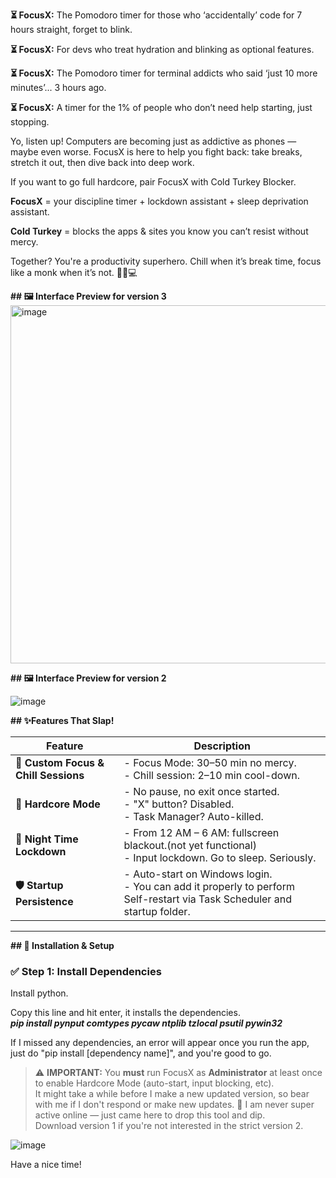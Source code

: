 **⏳ FocusX:**
The Pomodoro timer for those who ‘accidentally’ code for 7 hours straight, forget to blink.

**⏳ FocusX:**
For devs who treat hydration and blinking as optional features. 

**⏳ FocusX:**
The Pomodoro timer for terminal addicts who said ‘just 10 more minutes’... 3 hours ago.

**⏳ FocusX:**
A timer for the 1% of people who don’t need help starting, just stopping.

Yo, listen up! Computers are becoming just as addictive as phones — maybe even worse.
FocusX is here to help you fight back: take breaks, stretch it out, then dive back into deep work.

If you want to go full hardcore, pair FocusX with Cold Turkey Blocker.

**FocusX** = your discipline timer + lockdown assistant + sleep deprivation assistant.

**Cold Turkey** = blocks the apps & sites you know you can’t resist without mercy. 

Together? You're a productivity superhero.
Chill when it’s break time, focus like a monk when it’s not. 🧘‍♂️💻

**## 🖼️ Interface Preview for version 3**
<img width="566" height="573" alt="image" src="https://github.com/user-attachments/assets/a86134b3-dafb-46d3-863f-a9d4b3642a6c" />

**## 🖼️ Interface Preview for version 2**

![image](https://github.com/user-attachments/assets/e5465f4b-e612-4823-847f-0baca93cc048)

**## ✨Features That Slap!**

| Feature | Description |
|--------|-------------|
| **🧠 Custom Focus & Chill Sessions** | - Focus Mode: 30–50 min no mercy. <br> - Chill session: 2–10 min cool-down. |
| **💪 Hardcore Mode** | - No pause, no exit once started. <br> - "X" button? Disabled. <br> - Task Manager? Auto-killed. |
| **🌙 Night Time Lockdown** | - From 12 AM – 6 AM: fullscreen blackout.(not yet functional) <br> - Input lockdown. Go to sleep. Seriously. |
| **🛡️ Startup Persistence** | - Auto-start on Windows login. <br> - You can add it properly to perform Self-restart via Task Scheduler and startup folder. |

---

**## 🔧 Installation & Setup**

### ✅ Step 1: Install Dependencies

Install python.

Copy this line and hit enter, it installs the dependencies.  <br>
_**pip install pynput comtypes pycaw ntplib tzlocal psutil pywin32**_

If I missed any dependencies, an error will appear once you run the app, just do "pip install [dependency name]", and you're good to go.

> ⚠️ **IMPORTANT:** You **must** run FocusX as **Administrator** at least once to enable Hardcore Mode (auto-start, input blocking, etc).
> <br>
> It might take a while before I make a new updated version, so bear with me if I don't respond or make new updates.
> 💬 I am never super active online — just came here to drop this tool and dip. <br>
> Download version 1 if you're not interested in the strict version 2.

![image](https://github.com/user-attachments/assets/a9c7947e-dee1-4aa0-87db-04eb6bdff412)



Have a nice time!
